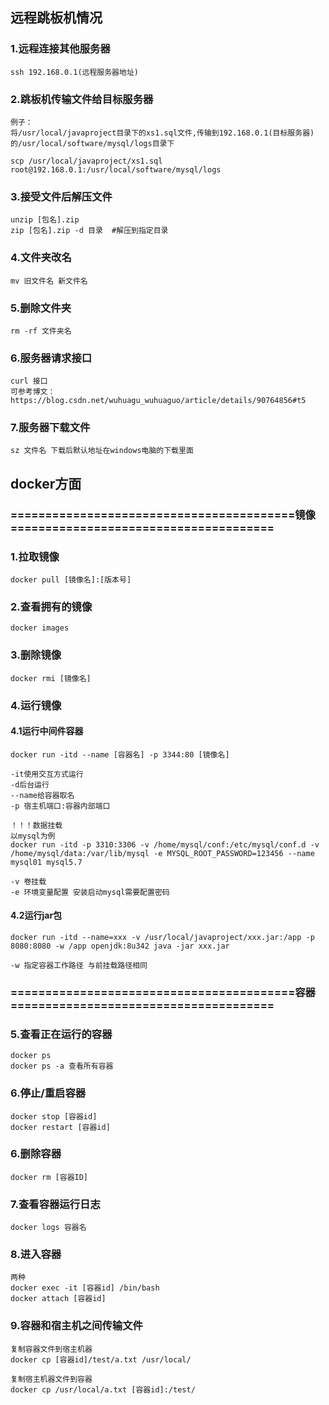 ## 远程跳板机情况

### 1.远程连接其他服务器

```
ssh 192.168.0.1(远程服务器地址)
```

### 2.跳板机传输文件给目标服务器

```
例子：
将/usr/local/javaproject目录下的xs1.sql文件,传输到192.168.0.1(目标服务器)的/usr/local/software/mysql/logs目录下

scp /usr/local/javaproject/xs1.sql root@192.168.0.1:/usr/local/software/mysql/logs
```

### 3.接受文件后解压文件

```
unzip [包名].zip
zip [包名].zip -d 目录  #解压到指定目录
```

### 4.文件夹改名

```
mv 旧文件名 新文件名
```

### 5.删除文件夹

```
rm -rf 文件夹名
```

### 6.服务器请求接口

```
curl 接口
可参考博文：https://blog.csdn.net/wuhuagu_wuhuaguo/article/details/90764856#t5
```

### 7.服务器下载文件

```
sz 文件名 下载后默认地址在windows电脑的下载里面
```



## docker方面

### =========================================镜像======================================

### 1.拉取镜像

```
docker pull [镜像名]:[版本号]
```



### 2.查看拥有的镜像

```
docker images
```



### 3.删除镜像

```
docker rmi [镜像名]
```



### 4.运行镜像

#### 4.1运行中间件容器

```
docker run -itd --name [容器名] -p 3344:80 [镜像名]

-it使用交互方式运行
-d后台运行
--name给容器取名
-p 宿主机端口:容器内部端口

！！！数据挂载
以mysql为例
docker run -itd -p 3310:3306 -v /home/mysql/conf:/etc/mysql/conf.d -v /home/mysql/data:/var/lib/mysql -e MYSQL_ROOT_PASSWORD=123456 --name mysql01 mysql5.7

-v 卷挂载
-e 环境变量配置 安装启动mysql需要配置密码
```

#### 4.2运行jar包

```
docker run -itd --name=xxx -v /usr/local/javaproject/xxx.jar:/app -p 8080:8080 -w /app openjdk:8u342 java -jar xxx.jar

-w 指定容器工作路径 与前挂载路径相同
```

### =========================================容器======================================

### 5.查看正在运行的容器

```
docker ps 
docker ps -a 查看所有容器
```



### 6.停止/重启容器

```
docker stop [容器id]
docker restart [容器id]
```



### 6.删除容器

```
docker rm [容器ID]
```



### 7.查看容器运行日志

```
docker logs 容器名
```



### 8.进入容器

```
两种
docker exec -it [容器id] /bin/bash  
docker attach [容器id]
```



### 9.容器和宿主机之间传输文件

```
复制容器文件到宿主机器
docker cp [容器id]/test/a.txt /usr/local/

复制宿主机器文件到容器
docker cp /usr/local/a.txt [容器id]:/test/
```

